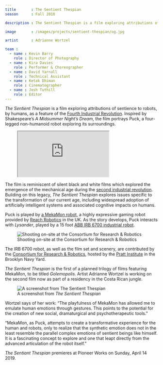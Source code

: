 ```yaml
---
title       : The Sentient Thespian
season      : Fall 2018

description : The Sentient Thespian is a film exploring attributions of sentience to robots, by humans, as a feature of the Fourth Industrial Revolution.

image       : /images/projects/sentient-thespian/og.jpg

artist      : Adrianne Wortzel

team :
  - name : Kevin Barry
    role : Director of Photography
  - name : Kira Davies
    role : Performer & Choreographer
  - name : David Yarnall
    role : Technical Assistant
  - name : Ketak Dhiman
    role : Cinematographer
  - name : Josh Tuthill
    role : Editor
---
```


*The Sentient Thespian* is a film exploring attributions of sentience to robots, by humans, as a feature of the [Fourth Industrial Revolution](https://en.wikipedia.org/wiki/Fourth_Industrial_Revolution). Inspired by Shakespeare’s *A Midsummer Night’s Dream*, the film portrays Puck, a four-legged non-humanoid robot exploring its surroundings.

<figure class="video">
	<iframe src="https://player.vimeo.com/video/329474208"></iframe>
</figure>

The film is reminiscent of silent black and white films which explored the emergence of the mechanical age during the [second industrial revolution](https://en.wikipedia.org/wiki/Second_Industrial_Revolution). Building on this legacy, *The Sentient Thespian* explores issues specific to the transformation of our current age, including widespread adoption of artificially intelligent systems and associated cognitive impacts on humans.

Puck is played by [a MekaMon robot](https://mekamon.com/), a highly expressive gaming robot provided by [Reach Robotics](https://reachrobotics.com/) in the UK. As the story develops, Puck interacts with *Lysander*, played by a 15 foot [ABB IRB 6700 industrial robot](https://new.abb.com/products/robotics/industrial-robots/irb-6700).

<figure>
	<img src="/images/projects/sentient-thespian/crr-film-shoot.jpg" alt="Shooting on-site at the Consortium for Research &amp; Robotics" />
	<figcaption>Shooting on-site at the Consortium for Research &amp; Robotics</figcaption>
</figure>

The IRB 6700 robot, as well as the film set and scenery, are contributed by the [Consortium for Research &amp; Robotics](https://consortiumrr.com/), hosted by the [Pratt Institute](https://www.pratt.edu/) in the Brooklyn Navy Yard.

*The Sentient Thespian* is the first of a planned trilogy of films featuring MekaMon, to be titled
*Golemopolis*. Artist Adrianne Wortzel is working on the second film now as part of a residency in the
Costa Rican jungle.

<figure>
	<img src="/images/projects/sentient-thespian/the-sentient-thespian.jpg" alt="A screenshot from The Sentient Thespian" />
	<figcaption>A screenshot from <em>The Sentient Thespian</em></figcaption>
</figure>

Wortzel says of her work: “The playfulness of MekaMon has allowed me to emulate human emotions through
gestures. This points to the potential for the creation of new social, dramaturgical and
psychotherapeutic tools.”

“MekaMon, as Puck, attempts to create a transformative experience for the human and robots, only to realize that the synthetic emotion does not in the least resemble the parallel complex emotions of sentient beings like himself. It is a fascinating concept to explore and one that leapt directly from the advanced articulation of the robot itself.”

*The Sentiant Thespian* premieres at Pioneer Works on Sunday, April 14 2019.